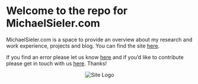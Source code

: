 # Welcome to the repo for MichaelSieler.com

MichaelSieler.com is a space to provide an overview about my research and work experience, projects and blog. You can find the site [here](https://MichaelSieler.com).


If you find an error please let us know [here](https://github.com/sielerjm/michaelsieler/issues) and if you’d like to contribute please get in touch with us [here](mailto:sielerjm(at)oregonstate(dot)com>). Thanks!

<p align="center">
  <img src="https://michaelsieler.com/en/latest/_static/MS_Logo_Clr-WhBG-200px.png" alt="Site Logo">
</p>
